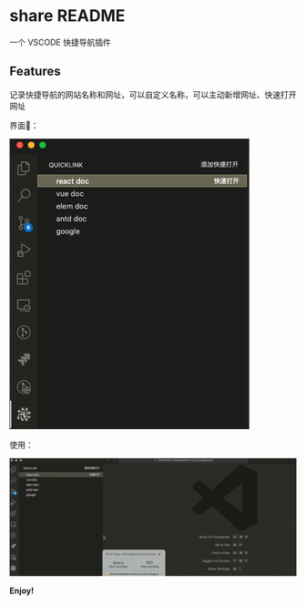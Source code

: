 # share README

一个 VSCODE 快捷导航插件

## Features

记录快捷导航的网站名称和网址，可以自定义名称，可以主动新增网址、快速打开网址

界面🌰：

![example](assets/example.png)

使用：

![Use](assets/use.gif)

**Enjoy!**
